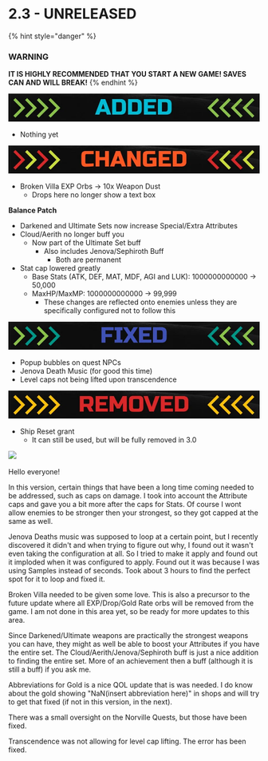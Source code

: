 # 2.3 - UNRELEASED

{% hint style="danger" %}
### WARNING

**IT IS HIGHLY RECOMMENDED THAT YOU START A NEW GAME! SAVES CAN AND WILL BREAK!**
{% endhint %}

![](../.gitbook/assets/image%20%281%29.png)

* Nothing yet

![](../.gitbook/assets/image%20%282%29.png)

* Broken Villa EXP Orbs -&gt; 10x Weapon Dust
  * Drops here no longer show a text box

**Balance Patch**

* Darkened and Ultimate Sets now increase Special/Extra Attributes
* Cloud/Aerith no longer buff you
  * Now part of the Ultimate Set buff
    * Also includes Jenova/Sephiroth Buff
      * Both are permanent
* Stat cap lowered greatly
  * Base Stats \(ATK, DEF, MAT, MDF, AGI and LUK\): 1000000000000 -&gt; 50,000
  * MaxHP/MaxMP: 1000000000000 -&gt; 99,999
    * These changes are reflected onto enemies unless they are specifically configured not to follow this

![](../.gitbook/assets/image%20%283%29.png)

* Popup bubbles on quest NPCs
* Jenova Death Music \(for good this time\)
* Level caps not being lifted upon transcendence

![](../.gitbook/assets/image%20%284%29.png)

* Ship Reset grant
  * It can still be used, but will be fully removed in 3.0

![](https://genesis.progr.am/wp-content/uploads/2020/08/Dev-Notes-Max-Quality.jpg)

Hello everyone!

In this version, certain things that have been a long time coming needed to be addressed, such as caps on damage. I took into account the Attribute caps and gave you a bit more after the caps for Stats. Of course I wont allow enemies to be stronger then your strongest, so they got capped at the same as well.

Jenova Deaths music was supposed to loop at a certain point, but I recently discovered it didn't and when trying to figure out why, I found out it wasn't even taking the configuration at all. So I tried to make it apply and found out it imploded when it was configured to apply. Found out it was because I was using Samples instead of seconds. Took about 3 hours to find the perfect spot for it to loop and fixed it.

Broken Villa needed to be given some love. This is also a precursor to the future update where all EXP/Drop/Gold Rate orbs will be removed from the game. I am not done in this area yet, so be ready for more updates to this area.

Since Darkened/Ultimate weapons are practically the strongest weapons you can have, they might as well be able to boost your Attributes if you have the entire set. The Cloud/Aerith/Jenova/Sephiroth buff is just a nice addition to finding the entire set. More of an achievement then a buff \(although it is still a buff\) if you ask me.

Abbreviations for Gold is a nice QOL update that is was needed. I do know about the gold showing "NaN\(insert abbreviation here\)" in shops and will try to get that fixed \(if not in this version, in the next\).

There was a small oversight on the Norville Quests, but those have been fixed.

Transcendence was not allowing for level cap lifting. The error has been fixed.

